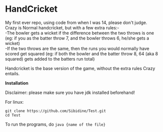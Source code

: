 # HandCricket
My first ever repo, using code from when I was 14, please don't judge.  
Crazy is Normal handcricket, but with a few extra rules:-  
-The bowler gets a wicket if the difference between the two throws is one (eg: if you as the batter throw 7, and the bowler throws 6, he/she gets a wicket)  
-If the two throws are the same, then the runs you would normally have scored get squared (eg: if both the bowler and the batter throw 8, 64 (aka 8 squared) gets added to the batters run total)  

Handcricket is the base version of the game, without the extra rules Crazy entails.


**Installation**

Disclaimer: please make sure you have jdk installed beforehand!

For linux:
```
git clone https://github.com/Sibidine/Test.git
cd Test
```

To run the programs, do `java {name of the file}`
